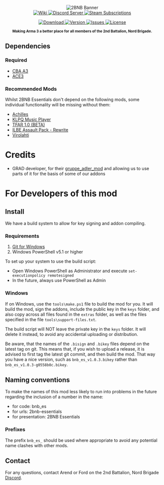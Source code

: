 <p align="center">
	<img src="https://github.com/2bnb/2bnb-essentials/blob/master/2BNB_Esssentials_Github.png" alt="2BNB Banner" />
	<br />
	<a href="https://github.com/2bnb/2bnb-essentials/wiki">
		<img src="https://img.shields.io/badge/2BNB%20Extras-Wiki-orange.svg?style=for-the-badge&logo=github" alt="Wiki" />
	</a>
	<a href="https://discord.gg/DRaWNyf">
		<img src="https://img.shields.io/discord/532683310409842728.svg?label=Discord&logo=Discord&colorB=7289da&style=for-the-badge" alt="Discord Server">
	</a>
	<a href="https://steamcommunity.com/sharedfiles/filedetails/?id=2265728147">
		<img src="https://img.shields.io/endpoint.svg?url=https%3A%2F%2Fshieldsio-steam-workshop.jross.me%2F2265728147%2Fsubscriptions-text&style=for-the-badge" alt="Steam Subscriptions">
	</a>
</p>
<p align="center">
	<a href="https://steamcommunity.com/sharedfiles/filedetails/?id=2265728147">
		<img src="https://img.shields.io/steam/size/2265728147?label=Download&logo=steam" alt="Download" />
	</a>
	<a href="https://github.com/2bnb/2bnb-essentials/releases">
		<img src="https://img.shields.io/github/release/2bnb/2bnb-essentials.svg?label=Version" alt="Version" />
	</a>
	<a href="https://github.com/2bnb/2bnb-essentials/issues">
		<img src="http://img.shields.io/github/issues-raw/2bnb/2bnb-essentials.svg?label=Issues&style=flat" alt="Issues" />
	</a>
	<a href="https://github.com/2bnb/2bnb-essentials/blob/master/LICENCE">
		<img src="https://img.shields.io/github/license/2bnb/2bnb-essentials.svg?style=flat&label=Licence" alt="License">
	</a>
</p>
<p align="center"><sup><strong>Making Arma 3 a better place for all members of the 2nd Battalion, Nord Brigade.</strong></sup></p>

## Dependencies
### Required
- [CBA A3](https://steamcommunity.com/sharedfiles/filedetails/?id=450814997)
- [ACE3](https://steamcommunity.com/sharedfiles/filedetails/?id=463939057)

### Recommended Mods
Whilst 2BNB Essentials don't depend on the following mods, some individual functionality will be missing without them:
- [Achilles](https://steamcommunity.com/sharedfiles/filedetails/?id=723217262)
- [KLPQ Music Player](https://steamcommunity.com/sharedfiles/filedetails/?id=1241545493)
- [TFAR 1.0 (BETA)](https://steamcommunity.com/sharedfiles/filedetails/?id=894678801)
- [ILBE Assault Pack - Rewrite](https://steamcommunity.com/sharedfiles/filedetails/?id=1875281645)
- [Virolahti](https://steamcommunity.com/sharedfiles/filedetails/?id=1926513010)

# Credits
- GRAD developer, for their [gruppe_adler_mod](https://github.com/gruppe-adler/gruppe_adler_mod) and allowing us to use parts of it for the basis of some of our addons


# For Developers of this mod
## Install
We have a build system to allow for key signing and addon compiling.

### Requirements
1. [Git for Windows](https://git-scm.com/download/win)
1. Windows PowerShell v5.1 or higher

To set up your system to use the build script:
- Open Windows PowerShell as Administrator and execute `set-executionpolicy remotesigned`
- In the future, always use PowerShell as Admin

### Windows
If on Windows, use the `tools\make.ps1` file to build the mod for you. It will build the mod, sign the addons, include the public key in the `keys` folder, and also copy across all files found in the `extras` folder, as well as the files specified in the file `tools\support-files.txt`.

The build script will NOT leave the private key in the `keys` folder. It will delete it instead, to avoid any accidental uploading or distribution.

Be aware, that the names of the `.bisign` and `.bikey` files depend on the latest tag on git. This means that, if you wish to upload a release, it is advised to first tag the latest git commit, and then build the mod. That way you have a nice version, such as `bnb_es_v1.0.3.bikey` rather than `bnb_es_v1.0.3-g0558b0c.bikey`.

## Naming conventions
To make the names of this mod less likely to run into problems in the future regarding the inclusion of a number in the name:
- for code: bnb_es
- for urls: 2bnb-essentials
- for presentation: 2BNB Essentials

### Prefixes
The prefix `bnb_es_` should be used where appropriate to avoid any potential name clashes with other mods.

## Contact
For any questions, contact Arend or Ford on the 2nd Battalion, Nord Brigade [Discord](https://discord.gg/DRaWNyf).
